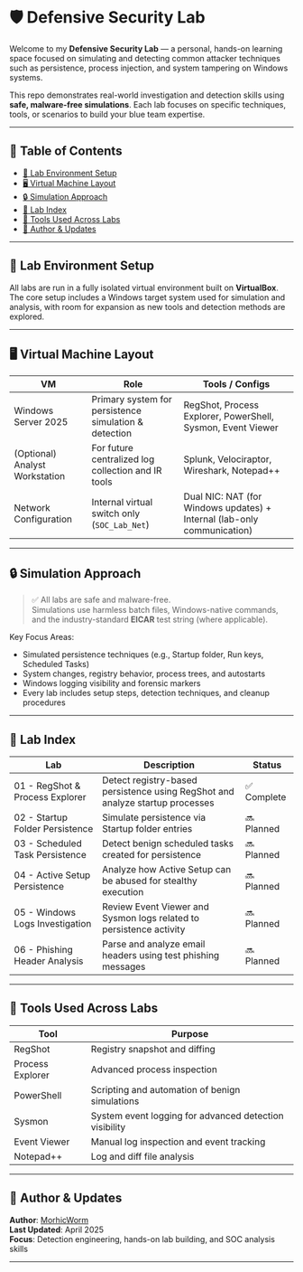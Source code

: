 # 🛡️ Defensive Security Lab

Welcome to my **Defensive Security Lab** — a personal, hands-on learning space focused on simulating and detecting common attacker techniques such as persistence, process injection, and system tampering on Windows systems.

This repo demonstrates real-world investigation and detection skills using **safe, malware-free simulations**. Each lab focuses on specific techniques, tools, or scenarios to build your blue team expertise.

---

## 📘 Table of Contents
- [🔬 Lab Environment Setup](#-lab-environment-setup)
- [🖥️ Virtual Machine Layout](#-virtual-machine-layout)
- [🔒 Simulation Approach](#-simulation-approach)
- [🧪 Lab Index](#-lab-index)
- [🧰 Tools Used Across Labs](#-tools-used-across-labs)
- [📌 Author & Updates](#-author--updates)

---

## 🔬 Lab Environment Setup

All labs are run in a fully isolated virtual environment built on **VirtualBox**.  
The core setup includes a Windows target system used for simulation and analysis, with room for expansion as new tools and detection methods are explored.

---

## 🖥️ Virtual Machine Layout

| VM                          | Role                                                 | Tools / Configs                                                                              |
|----------------------------|------------------------------------------------------|----------------------------------------------------------------------------------------------|
| Windows Server 2025        | Primary system for persistence simulation & detection| RegShot, Process Explorer, PowerShell, Sysmon, Event Viewer                                 |
| (Optional) Analyst Workstation | For future centralized log collection and IR tools   | Splunk, Velociraptor, Wireshark, Notepad++                                                  |
| Network Configuration       | Internal virtual switch only (`SOC_Lab_Net`)         | Dual NIC: NAT (for Windows updates) + Internal (lab-only communication)                    |

---

## 🔒 Simulation Approach

> ✅ All labs are safe and malware-free.  
Simulations use harmless batch files, Windows-native commands, and the industry-standard **EICAR** test string (where applicable).

Key Focus Areas:
- Simulated persistence techniques (e.g., Startup folder, Run keys, Scheduled Tasks)
- System changes, registry behavior, process trees, and autostarts
- Windows logging visibility and forensic markers
- Every lab includes setup steps, detection techniques, and cleanup procedures

---

## 🧪 Lab Index

| Lab | Description | Status |
|-----|-------------|--------|
| 01 - RegShot & Process Explorer | Detect registry-based persistence using RegShot and analyze startup processes | ✅ Complete |
| 02 - Startup Folder Persistence | Simulate persistence via Startup folder entries | 🔜 Planned |
| 03 - Scheduled Task Persistence | Detect benign scheduled tasks created for persistence | 🔜 Planned |
| 04 - Active Setup Persistence | Analyze how Active Setup can be abused for stealthy execution | 🔜 Planned |
| 05 - Windows Logs Investigation | Review Event Viewer and Sysmon logs related to persistence activity | 🔜 Planned |
| 06 - Phishing Header Analysis | Parse and analyze email headers using test phishing messages | 🔜 Planned |

---

## 🧰 Tools Used Across Labs

| Tool            | Purpose                                                  |
|-----------------|----------------------------------------------------------|
| RegShot         | Registry snapshot and diffing                            |
| Process Explorer| Advanced process inspection                              |
| PowerShell      | Scripting and automation of benign simulations           |
| Sysmon          | System event logging for advanced detection visibility   |
| Event Viewer    | Manual log inspection and event tracking                 |
| Notepad++       | Log and diff file analysis                               |

---

## 📌 Author & Updates

**Author**: [MorhicWorm](https://github.com/MorphicWorm)  
**Last Updated**: April 2025  
**Focus**: Detection engineering, hands-on lab building, and SOC analysis skills

---

